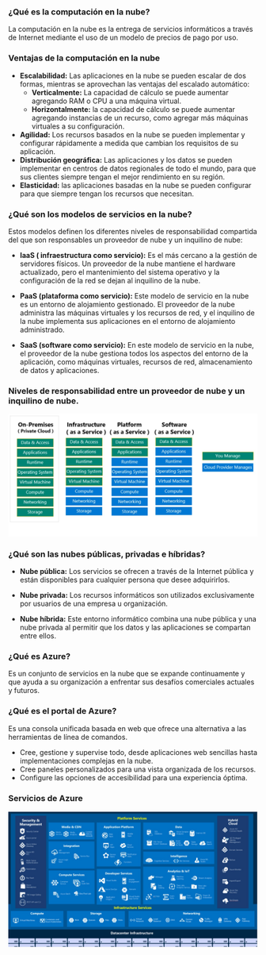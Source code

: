 ### ¿Qué es la computación en la nube?  

La computación en la nube es la entrega de servicios informáticos a través de Internet mediante el uso de un modelo de precios de pago por uso.

### Ventajas de la computación en la nube

* **Escalabilidad:** Las aplicaciones en la nube se pueden escalar de dos formas, mientras se aprovechan las ventajas del escalado automático: 
   * **Verticalmente:** La capacidad de cálculo se puede aumentar agregando RAM o CPU a una máquina virtual.
   * **Horizontalmente:** la capacidad de cálculo se puede aumentar agregando instancias de un recurso, como agregar más máquinas virtuales a su configuración.
* **Agilidad:** Los recursos basados en la nube se pueden implementar y configurar rápidamente a medida que cambian los requisitos de su aplicación.
* **Distribución geográfica:** Las aplicaciones y los datos se pueden implementar en centros de datos regionales de todo el mundo, para que sus clientes siempre tengan el mejor rendimiento en su región.
* **Elasticidad:** las aplicaciones basadas en la nube se pueden configurar para que siempre tengan los recursos que necesitan.


### ¿Qué son los modelos de servicios en la nube?

Estos modelos definen los diferentes niveles de responsabilidad compartida del que son responsables un proveedor de nube y un inquilino de nube:

* **IaaS ( infraestructura como servicio):** Es el más cercano a la gestión de servidores físicos. Un proveedor de la nube mantiene el hardware actualizado, pero el mantenimiento del sistema operativo y la configuración de la red se dejan al inquilino de la nube. 

* **PaaS (plataforma como servicio):** Este modelo de servicio en la nube es un entorno de alojamiento gestionado. El proveedor de la nube administra las máquinas virtuales y los recursos de red, y el inquilino de la nube implementa sus aplicaciones en el entorno de alojamiento administrado. 

* **SaaS (software como servicio):** En este modelo de servicio en la nube, el proveedor de la nube gestiona todos los aspectos del entorno de la aplicación, como máquinas virtuales, recursos de red, almacenamiento de datos y aplicaciones. 


### Niveles de responsabilidad entre un proveedor de nube y un inquilino de nube.

![   ](https://github.com/MariaFernandaRobles/La-Nube-/blob/main/imagen%202.jpg)

### ¿Qué son las nubes públicas, privadas e híbridas? 

* **Nube pública:** Los servicios se ofrecen a través de la Internet pública y están disponibles para cualquier persona que desee adquirirlos.

* **Nube privada:** Los recursos informáticos son utilizados exclusivamente por usuarios de una empresa u organización.

* **Nube híbrida:** Este entorno informático combina una nube pública y una nube privada al permitir que los datos y las aplicaciones se compartan entre ellos.

### ¿Qué es Azure?

Es un conjunto de servicios en la nube que se expande continuamente y que ayuda a su organización a enfrentar sus desafíos comerciales actuales y futuros.

### ¿Qué es el portal de Azure?

Es una consola unificada basada en web que ofrece una alternativa a las herramientas de línea de comandos.

* Cree, gestione y supervise todo, desde aplicaciones web sencillas hasta implementaciones complejas en la nube.
* Cree paneles personalizados para una vista organizada de los recursos.
* Configure las opciones de accesibilidad para una experiencia óptima.

### Servicios de Azure

![   ](https://github.com/MariaFernandaRobles/La-Nube-/blob/main/imagen%203.jpg)



 
